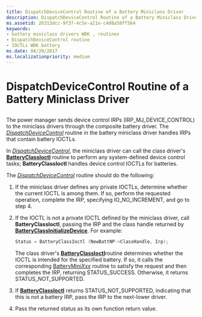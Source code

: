 ```yaml
---
title: DispatchDeviceControl Routine of a Battery Miniclass Driver
description: DispatchDeviceControl Routine of a Battery Miniclass Driver
ms.assetid: 26313dcc-9f37-4c5e-a21e-c4d8a50ff564
keywords:
- battery miniclass drivers WDK , routines
- DispatchDeviceControl routine
- IOCTLs WDK battery
ms.date: 04/20/2017
ms.localizationpriority: medium
---
```


# DispatchDeviceControl Routine of a Battery Miniclass Driver


## <span id="ddk_dispatchdevicecontrol_routine_of_battery_miniclass_driver_dg"></span><span id="DDK_DISPATCHDEVICECONTROL_ROUTINE_OF_BATTERY_MINICLASS_DRIVER_DG"></span>


The power manager sends device control IRPs (IRP\_MJ\_DEVICE\_CONTROL) to the miniclass drivers through the composite battery driver. The [*DispatchDeviceControl*](https://docs.microsoft.com/windows-hardware/drivers/ddi/wdm/nc-wdm-driver_dispatch) routine in the battery miniclass driver handles IRPs that contain battery IOCTLs.

In [*DispatchDeviceControl*](https://docs.microsoft.com/windows-hardware/drivers/ddi/wdm/nc-wdm-driver_dispatch), the miniclass driver can call the class driver's [**BatteryClassIoctl**](https://docs.microsoft.com/windows/desktop/api/batclass/nf-batclass-batteryclassioctl) routine to perform any system-defined device control tasks; **BatteryClassIoctl** handles device control IOCTLs for batteries.

The [*DispatchDeviceControl*](https://docs.microsoft.com/windows-hardware/drivers/ddi/wdm/nc-wdm-driver_dispatch) routine should do the following:

1.  If the miniclass driver defines any private IOCTLs, determine whether the current IOCTL is among them. If so, perform the requested operation, complete the IRP, specifying IO\_NO\_INCREMENT, and go to step 4.

2.  If the IOCTL is not a private IOCTL defined by the miniclass driver, call **BatteryClassIoctl**, passing the IRP and the class handle returned by [**BatteryClassInitializeDevice**](https://docs.microsoft.com/windows/desktop/api/batclass/nf-batclass-batteryclassinitializedevice). For example:

    ```cpp
    Status = BatteryClassIoctl (NewBattNP->ClassHandle, Irp);
    ```

    The class driver's [**BatteryClassIoctl**](https://docs.microsoft.com/windows/desktop/api/batclass/nf-batclass-batteryclassioctl)routine determines whether the IOCTL is intended for the specified battery. If so, it calls the corresponding [BatteryMini*Xxx*](https://docs.microsoft.com/windows-hardware/drivers/ddi/_battery/) routine to satisfy the request and then completes the IRP, returning STATUS\_SUCCESS. Otherwise, it returns STATUS\_NOT\_SUPPORTED.

3.  If [**BatteryClassIoctl**](https://docs.microsoft.com/windows/desktop/api/batclass/nf-batclass-batteryclassioctl) returns STATUS\_NOT\_SUPPORTED, indicating that this is not a battery IRP, pass the IRP to the next-lower driver.

4.  Pass the returned status as its own function return value.

 

 




